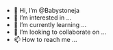 - 👋 Hi, I’m @Babystoneja
- 👀 I’m interested in ...
- 🌱 I’m currently learning ...
- 💞️ I’m looking to collaborate on ...
- 📫 How to reach me ...

<!---
Babystoneja/Babystoneja is a ✨ special ✨ repository because its `README.md` (this file) appears on your GitHub profile.
You can click the Preview link to take a look at your changes.
--->
